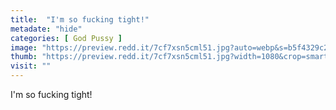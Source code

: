 ```yaml
---
title:  "I'm so fucking tight!"
metadate: "hide"
categories: [ God Pussy ]
image: "https://preview.redd.it/7cf7xsn5cml51.jpg?auto=webp&s=b5f4329c25f5d265aaf32a96059462be89c6dfa4"
thumb: "https://preview.redd.it/7cf7xsn5cml51.jpg?width=1080&crop=smart&auto=webp&s=365e903bde3a9aa8f0a475504cae90dcb0e49e45"
visit: ""
---
```

I'm so fucking tight!

